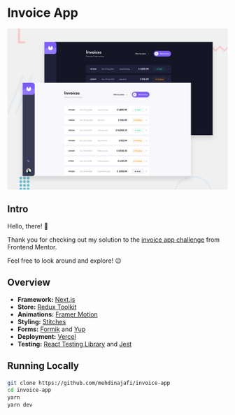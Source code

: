 # Invoice App

!["invoice app"](https://github.com/mehdinajafi/invoice-app/blob/main/public/images/preview.jpeg?raw=true)

## Intro

Hello, there! 👋

Thank you for checking out my solution to the [invoice app challenge](https://www.frontendmentor.io/challenges/invoice-app-i7KaLTQjl) from Frontend Mentor.

Feel free to look around and explore! 😉

## Overview

- **Framework:** [Next.js](https://nextjs.org/)
- **Store:** [Redux Toolkit](https://redux-toolkit.js.org/)
- **Animations:** [Framer Motion](https://www.framer.com/motion/)
- **Styling:** [Stitches](https://stitches.dev/)
- **Forms:** [Formik](https://formik.org/) and [Yup](https://www.npmjs.com/package/yup)
- **Deployment:** [Vercel](https://vercel.com/)
- **Testing:** [React Testing Library](https://testing-library.com/) and [Jest](https://jestjs.io/)

## Running Locally

```bash
git clone https://github.com/mehdinajafi/invoice-app
cd invoice-app
yarn
yarn dev
```
